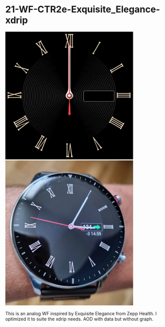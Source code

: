 # 21-WF-CTR2e-Exquisite_Elegance-xdrip

<img src="./preview.gif" alt="drawing" width="400"/>
<br>
<img src="./preview_exquisite.jpeg" alt="drawing" width="400"/>

This is an analog WF inspired by Exquisite Elegance from Zepp Health. I optimized it to suite the xdrip needs. AOD with data but without graph.
